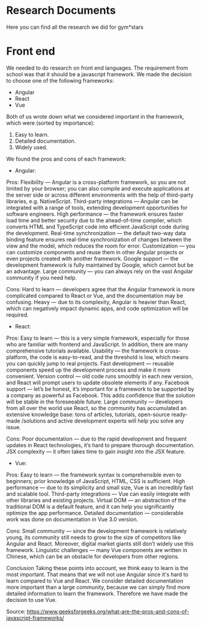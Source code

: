 # Research Documents
Here you can find all the research we did for gym*stars

# Front end
We needed to do research on front end languages. The requirement from school was that it should be a javascript framework.
We made the decision to choose one of the following frameworks:
- Angular
- React
- Vue

Both of us wrote down what we considered important in the framework, which were (sorted by importance):
1. Easy to learn.
2. Detailed documentation.
3. Widely used.

We found the pros and cons of each framework:

- Angular:

Pros:
Flexibility — Angular is a cross-platform framework, so you are not limited by your browser; you can also compile and execute applications at the server side or across different environments with the help of third-party libraries, e.g. NativeScript.
Third-party integrations — Angular can be integrated with a range of tools, extending development opportunities for software engineers.
High performance — the framework ensures faster load time and better security due to the ahead-of-time compiler, which converts HTML and TypeScript code into efficient JavaScript code during the development.
Real-time synchronization — the default two-way data binding feature ensures real-time synchronization of changes between the view and the model, which reduces the room for error.
Customization — you can customize components and reuse them in other Angular projects or even projects created with another framework.
Google support — the development framework is fully maintained by Google, which cannot but be an advantage.
Large community — you can always rely on the vast Angular community if you need help.

Cons:
Hard to learn — developers agree that the Angular framework is more complicated compared to React or Vue, and the documentation may be confusing.
Heavy — due to its complexity, Angular is heavier than React, which can negatively impact dynamic apps, and code optimization will be required.

- React:

Pros:
Easy to learn — this is a very simple framework, especially for those who are familiar with frontend and JavaScript. In addition, there are many comprehensive tutorials available.
Usability — the framework is cross-platform, the code is easy-to-read, and the threshold is low, which means you can quickly jump to real projects.
Fast development — reusable components speed up the development process and make it more convenient.
Version control — old code runs smoothly in each new version, and React will prompt users to update obsolete elements if any.
Facebook support — let’s be honest, it’s important for a framework to be supported by a company as powerful as Facebook. This adds confidence that the solution will be stable in the foreseeable future.
Large community — developers from all over the world use React, so the community has accumulated an extensive knowledge base: tons of articles, tutorials, open-source ready-made /solutions and active development experts will help you solve any issue.

Cons:
Poor documentation — due to the rapid development and frequent updates in React technologies, it’s hard to prepare thorough documentation.
JSX complexity — it often takes time to gain insight into the JSX feature.

- Vue:

Pros:
Easy to learn — the framework syntax is comprehensible even to beginners; prior knowledge of JavaScript, HTML, CSS is sufficient.
High performance — due to its simplicity and small size, Vue is an incredibly fast and scalable tool.
Third-party integrations — Vue can easily integrate with other libraries and existing projects.
Virtual DOM — an abstraction of the traditional DOM is a default feature, and it can help you significantly optimize the app performance.
Detailed documentation — considerable work was done on documentation in Vue 3.0 version.

Cons:
Small community — since the development framework is relatively young, its community still needs to grow to the size of competitors like Angular and React. Moreover, digital market giants still don’t widely use this framework.
Linguistic challenges — many Vue components are written in Chinese, which can be an obstacle for developers from other regions.


Conclusion
Taking these points into account, we think easy to learn is the most important. That means that we will not use Angular since it's hard to learn compared to Vue and React. 
We consider detailed documentation more important than a large community, because we can simply find more detailed information to learn the framework. 
Therefore we have made the decision to use Vue.


Source:
https://www.geeksforgeeks.org/what-are-the-pros-and-cons-of-javascript-frameworks/
